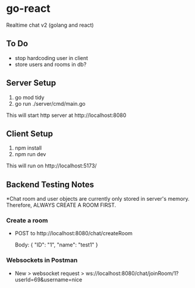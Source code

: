 # go-react
Realtime chat v2 (golang and react)

## To Do
- stop hardcoding user in client
- store users and rooms in db?


## Server Setup
1) go mod tidy
2) go run ./server/cmd/main.go

This will start http server at http://localhost:8080

## Client Setup
1) npm install
2) npm run dev

This will run on http://localhost:5173/

## Backend Testing Notes

*Chat room and user objects are currently only stored in server's memory. Therefore,  ALWAYS CREATE A ROOM FIRST.

### Create a room
- POST to http://localhost:8080/chat/createRoom

    Body: {
        "ID": "1",
        "name": "test1"
    }

### Websockets in Postman
- New >  websocket request >  ws://localhost:8080/chat/joinRoom/1?userId=69&username=nice
